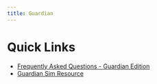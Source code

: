 ```yaml
---
title: Guardian
---
```


Quick Links
===
 - [Frequently Asked Questions - Guardian Edition](/guardian/8.1-patch-day-guide)
 - [Guardian Sim Resource](/dreamgrove/content/2020-11-23-shadowlands-dps-sims) 
